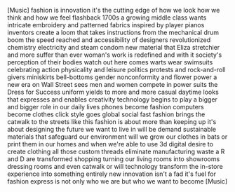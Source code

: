 
[Music]
fashion is innovation it&#39;s the cutting
edge of how we look how we think and how
we feel
flashback 1700s a growing middle class
wants intricate embroidery and patterned
fabrics inspired by player pianos
inventors create a loom that takes
instructions from the mechanical drum
boom the speed reached and accessibility
of designers revolutionized chemistry
electricity and steam condom new
material that Eliza stretchier and more
suffer than ever
woman&#39;s work is redefined and with it
society&#39;s perception of their bodies
watch out here comes warts wear
swimsuits celebrating action physicality
and leisure politics protests and
rock-and-roll givers miniskirts
bell-bottoms gender nonconformity and
flower power a new era on Wall Street
sees men and women compete in power
suits the Dress for Success uniform
yields to more and more casual daytime
looks that expresses and enables
creativity technology begins to play a
bigger and bigger role in our daily
lives
phones become fashion computers become
clothes click style goes global social
fast fashion brings the catwalk to the
streets like this fashion is about more
than keeping up it&#39;s about designing the
future we want to live in will be demand
sustainable materials that safeguard our
environment will we grow our clothes in
bats or print them in our homes and when
we&#39;re able to use 3d digital desire to
create clothing all those custom threads
eliminate manufacturing waste
a R and D are transformed shopping
turning our living rooms into showrooms
dressing rooms and even catwalk or will
technology transform the in-store
experience into something entirely new
innovation isn&#39;t a fad it&#39;s fuel for
fashion express is not only who we are
but who we want to become
[Music]
